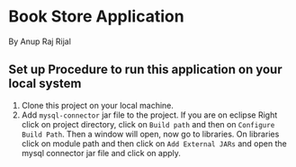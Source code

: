 # Book Store Application

By Anup Raj Rijal

## Set up Procedure to run this application on your local system

1. Clone this project on your local machine.
2. Add `mysql-connector` jar file to the project. If you are on eclipse Right click on project directory, click on `Build path` and then on `Configure Build Path`. Then a window will open, now go to libraries. On libraries click on module path and then click on `Add External JARs` and open the mysql connector jar file and click on apply.
